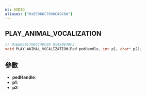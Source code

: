 ```yaml
---
ns: AUDIO
aliases: ["0xEE066C7006C49C0A"]
---
```

## PLAY_ANIMAL_VOCALIZATION

```c
// 0xEE066C7006C49C0A 0x498849F3
void PLAY_ANIMAL_VOCALIZATION(Ped pedHandle, int p1, char* p2);
```

## 參數
* **pedHandle**: 
* **p1**: 
* **p2**: 


